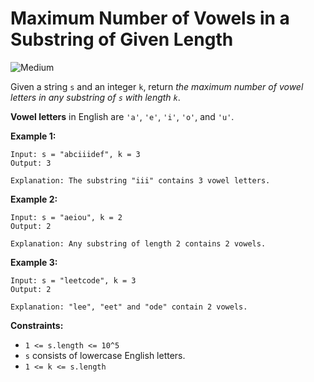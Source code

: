 # Maximum Number of Vowels in a Substring of Given Length

![Medium](https://img.shields.io/badge/Difficulty-Medium-yellow)

Given a string `s` and an integer `k`, return *the maximum number of vowel letters in any substring of `s` with length `k`*.

**Vowel letters** in English are `'a'`, `'e'`, `'i'`, `'o'`, and `'u'`.


**Example 1:**
```
Input: s = "abciiidef", k = 3
Output: 3

Explanation: The substring "iii" contains 3 vowel letters.
```

**Example 2:**
```
Input: s = "aeiou", k = 2
Output: 2

Explanation: Any substring of length 2 contains 2 vowels.
```

**Example 3:**
```
Input: s = "leetcode", k = 3
Output: 2

Explanation: "lee", "eet" and "ode" contain 2 vowels.
``` 

**Constraints:**

- `1 <= s.length <= 10^5`
- `s` consists of lowercase English letters.
- `1 <= k <= s.length`